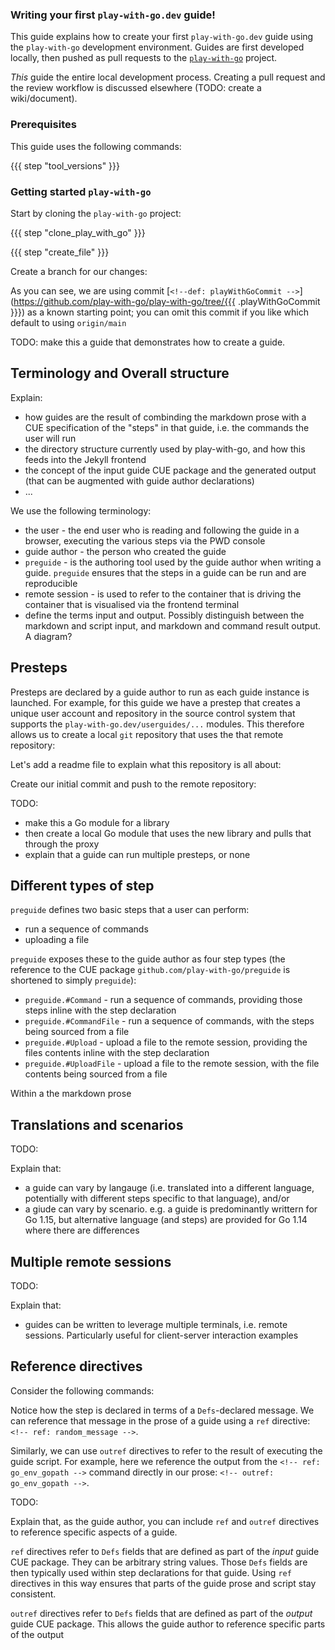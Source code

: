 ### Writing your first `play-with-go.dev` guide!

This guide explains how to create your first `play-with-go.dev` guide using the `play-with-go` development environment.
Guides are first developed locally, then pushed as pull requests to the
[`play-with-go`](https://github.com/play-with-go/play-with-go) project.

_This_ guide the entire local development process.  Creating a pull request and the review workflow is discussed
elsewhere (TODO: create a wiki/document).

### Prerequisites

This guide uses the following commands:

{{{ step "tool_versions" }}}

### Getting started `play-with-go`

Start by cloning the `play-with-go` project:

{{{ step "clone_play_with_go" }}}

{{{ step "create_file" }}}

Create a branch for our changes:

As you can see, we are using commit [`<!--def: playWithGoCommit -->`](https://github.com/play-with-go/play-with-go/tree/{{{ .playWithGoCommit }}})
as a known starting point; you can omit this commit if you like which default to using `origin/main`

TODO: make this a guide that demonstrates how to create a guide.

## Terminology and Overall structure

Explain:

* how guides are the result of combinding the markdown prose with a CUE specification of the "steps" in that guide, i.e.
  the commands the user will run
* the directory structure currently used by play-with-go, and how this feeds into the Jekyll frontend
* the concept of the input guide CUE package and the generated output (that can be augmented with guide author
  declarations)
* ...

We use the following terminology:

* the user - the end user who is reading and following the guide in a browser, executing the various steps via the PWD
  console
* guide author - the person who created the guide
* `preguide` - is the authoring tool used by the guide author when writing a guide. `preguide` ensures that the steps in
  a guide can be run and are reproducible
* remote session - is used to refer to the container that is driving the container that is visualised via the frontend
  terminal
* define the terms input and output. Possibly distinguish between the markdown and script input, and markdown and
  command result output. A diagram?

## Presteps

Presteps are declared by a guide author to run as each guide instance is launched. For example, for this guide we have a
prestep that creates a unique user account and repository in the source control system that supports the
`play-with-go.dev/userguides/...` modules. This therefore allows us to create a local `git` repository that uses the
that remote repository:

<!-- step: create_local_repo -->

Let's add a readme file to explain what this repository is all about:

<!-- step: add_readme -->

Create our initial commit and push to the remote repository:

<!-- step: create_initial_commit -->


TODO:

* make this a Go module for a library
* then create a local Go module that uses the new library and pulls that through the proxy
* explain that a guide can run multiple presteps, or none

## Different types of step

`preguide` defines two basic steps that a user can perform:

* run a sequence of commands
* uploading a file

`preguide` exposes these to the guide author as four step types (the reference to the CUE package
`github.com/play-with-go/preguide` is shortened to simply `preguide`):

* `preguide.#Command` - run a sequence of commands, providing those steps inline with the step declaration
* `preguide.#CommandFile` - run a sequence of commands, with the steps being sourced from a file
* `preguide.#Upload` - upload a file to the remote session, providing the files contents inline with the step declaration
* `preguide.#UploadFile` - upload a file to the remote session, with the file contents being sourced from a file

Within a the markdown prose

## Translations and scenarios

TODO:

Explain that:

* a guide can vary by langauge (i.e. translated into a different language, potentially with different steps specific to
  that language), and/or
* a giude can vary by scenario. e.g. a guide is predominantly writtern for Go 1.15, but alternative language (and steps)
  are provided for Go 1.14 where there are differences


## Multiple remote sessions

TODO:

Explain that:

* guides can be written to leverage multiple terminals, i.e. remote sessions. Particularly useful for client-server
  interaction examples

## Reference directives

Consider the following commands:

<!-- step: random_commands -->

Notice how the step is declared in terms of a `Defs`-declared message. We can reference that message in the prose of a
guide using a `ref` directive: `<!-- ref: random_message -->`.

Similarly, we can use `outref` directives to refer to the result of executing the guide script. For example, here we
reference the output from the `<!-- ref: go_env_gopath -->` command directly in our prose: `<!-- outref: go_env_gopath
-->`.

TODO:

Explain that, as the guide author, you can include `ref` and `outref` directives to reference specific aspects of a
guide.

`ref` directives refer to `Defs` fields that are defined as part of the _input_ guide CUE package. They can be
arbitrary string values. Those `Defs` fields are then typically used within step declarations for that guide. Using
`ref` directives in this way ensures that parts of the guide prose and script stay consistent.

`outref` directives refer to `Defs` fields that are defined as part of the _output_ guide CUE package. This allows
the guide author to reference specific parts of the output
